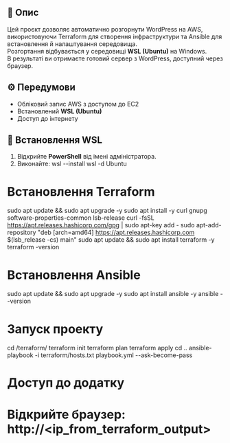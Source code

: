 ## 📌 Опис
Цей проєкт дозволяє автоматично розгорнути WordPress на AWS, використовуючи Terraform для створення інфраструктури та Ansible для встановлення й налаштування середовища.  
Розгортання відбувається у середовищі **WSL (Ubuntu)** на Windows.  
В результаті ви отримаєте готовий сервер з WordPress, доступний через браузер.

## ⚙️ Передумови
- Обліковий запис AWS з доступом до EC2  
- Встановлений **WSL (Ubuntu)**  
- Доступ до інтернету  

## 🔹 Встановлення WSL
1. Відкрийте **PowerShell** від імені адміністратора.  
2. Виконайте:
    wsl --install
    wsl -d Ubuntu

# Встановлення Terraform
sudo apt update && sudo apt upgrade -y
sudo apt install -y curl gnupg software-properties-common lsb-release
curl -fsSL https://apt.releases.hashicorp.com/gpg | sudo apt-key add -
sudo apt-add-repository "deb [arch=amd64] https://apt.releases.hashicorp.com $(lsb_release -cs) main"
sudo apt update && sudo apt install terraform -y
terraform -version

# Встановлення Ansible
sudo apt update && sudo apt upgrade -y
sudo apt install ansible -y
ansible --version

# Запуск проекту
cd /terraform/
terraform init
terraform plan
terraform apply
cd ..
ansible-playbook -i terraform/hosts.txt playbook.yml --ask-become-pass

# Доступ до додатку
# Відкрийте браузер: http://<ip_from_terraform_output>